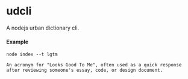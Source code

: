 # udcli
A nodejs urban dictionary cli.

#### Example

    node index --t lgtm
    
    An acronym for "Looks Good To Me", often used as a quick response after reviewing someone's essay, code, or design document.
